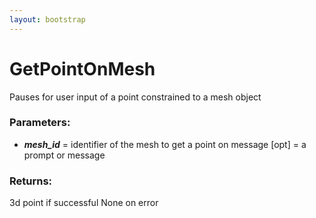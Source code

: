 ```yaml
---
layout: bootstrap
---
```


# GetPointOnMesh

Pauses for user input of a point constrained to a mesh object
        

### Parameters:

- ***mesh_id*** = identifier of the mesh to get a point on
message [opt] = a prompt or message
        

### Returns:


3d point if successful
None on error
        
